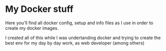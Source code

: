 My Docker stuff
===============

Here you'll find all docker config, setup and info files as I use in order to create my docker images.


I created all of this while I was undertanding docker and trying to create the best env for my day by day work, as web developer (among others)
